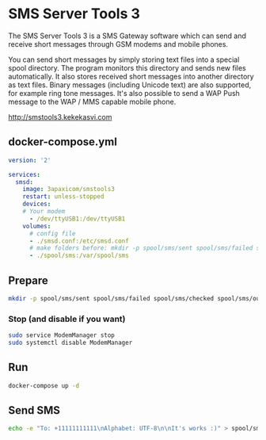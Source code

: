 # SMS Server Tools 3

The SMS Server Tools 3 is a SMS Gateway software which can send and receive short messages through GSM modems and mobile phones.

You can send short messages by simply storing text files into a special spool directory. The program monitors this directory and sends new files automatically. It also stores received short messages into another directory as text files. Binary messages (including Unicode text) are also supported, for example ring tone messages. It's also possible to send a WAP Push message to the WAP / MMS capable mobile phone.

http://smstools3.kekekasvi.com

## docker-compose.yml

```yml
version: '2'

services:
  smsd:
    image: 3apaxicom/smstools3
    restart: unless-stopped
    devices:
    # Your modem
      - /dev/ttyUSB1:/dev/ttyUSB1
    volumes:
      # config file
      - ./smsd.conf:/etc/smsd.conf
      # make folders before: mkdir -p spool/sms/sent spool/sms/failed spool/sms/checked spool/sms/outgoing spool/sms/incoming
      - ./spool/sms:/var/spool/sms
```

## Prepare

```sh
mkdir -p spool/sms/sent spool/sms/failed spool/sms/checked spool/sms/outgoing spool/sms/incoming
```

### Stop (and disable if you want)
```sh
sudo service ModemManager stop
sudo systemctl disable ModemManager
```

## Run
```sh
docker-compose up -d
```

## Send SMS
```sh
echo -e "To: +11111111111\nAlphabet: UTF-8\n\nIt's works :)" > spool/sms/outgoing/$(date +%s)
```
